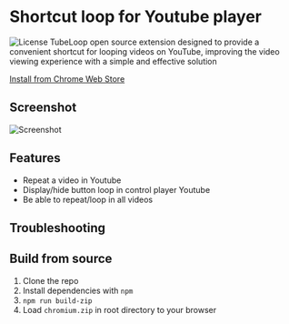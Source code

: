 # Shortcut loop for Youtube player

![License](https://img.shields.io/github/license/minhthao56/tube-loop-extension)
TubeLoop open source extension designed to provide a convenient shortcut for looping videos on YouTube, improving the video viewing experience with a simple and effective solution

[Install from Chrome Web Store](https://chrome.google.com/webstore/detail/tubeloop/ojdalkdhflhjogcfmhkdcgbbnhceledm)

## Screenshot

![Screenshot](screenshots/extension.png?raw=true)

## Features

- Repeat a video in Youtube
- Display/hide button loop in control player Youtube
- Be able to repeat/loop in all videos

## Troubleshooting

## Build from source

1. Clone the repo
2. Install dependencies with `npm`
3. `npm run build-zip`
4. Load `chromium.zip` in root directory to your browser
